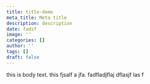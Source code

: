 ```yaml
---
title: title-demo
meta_title: Meta title
description: description
date: fadsf
image: ''
categories: []
author: ''
tags: []
draft: false
---
```

this is body text. this fjsalf a jfa. fadfladjflaj dflasjf las f
